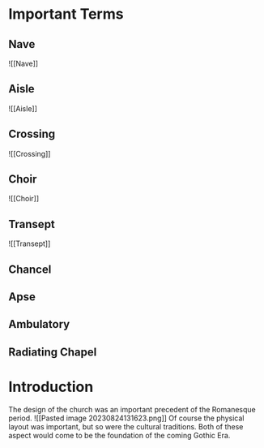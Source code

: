 # Important Terms
## Nave
![[Nave]]

## Aisle
![[Aisle]]
## Crossing
![[Crossing]]
## Choir
![[Choir]]
## Transept
![[Transept]]
## Chancel
## Apse
## Ambulatory
## Radiating Chapel

# Introduction
The design of the church was an important precedent of the Romanesque period.
![[Pasted image 20230824131623.png]]
Of course the physical layout was important, but so were the cultural traditions. Both of these aspect would come to be the foundation of the coming Gothic Era. 